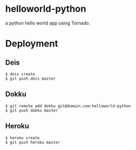 helloworld-python
=================

a python hello world app using Tornado.

# Deployment

## Deis

    $ deis create
    $ git push deis master

## Dokku

    $ git remote add dokku git@domain.com:helloworld-python
    $ git push dokku master

## Heroku

    $ heroku create
    $ git push heroku master

